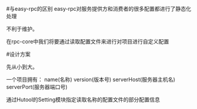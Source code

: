 #与easy-rpc的区别
easy-rpc对服务提供方和消费者的很多配置都进行了静态化处理

不利于维护。

在rpc-core中我们将要通过读取配置文件来进行对项目进行自定义配置

#设计方案

先从小到大。

一个项目拥有：
    name(名称)
    version(版本号)
    serverHost(服务器主机名)
    serverPort(服务器端口号)

通过Hutool的Setting模块指定读取名称的配置文件的部分配置信息
